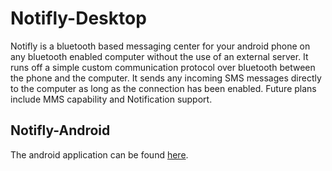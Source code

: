 # Notifly-Desktop
Notifly is a bluetooth based messaging center for your android phone on any bluetooth enabled computer 
without the use of an external server.  It runs off a simple custom communication protocol over bluetooth 
between the phone and the computer.  It sends any incoming SMS messages directly to the computer as long 
as the connection has been enabled.  Future plans include MMS capability and Notification support.

## Notifly-Android
The android application can be found [here](https://github.com/brennand97/Notifly-Android/).
